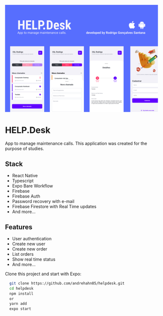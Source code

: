 ![App Screenshot](.github/cover.png)

# HELP.Desk
App to manage maintenance calls. This application was created for the purpose of studies.


## Stack

- React Native
- Typescript
- Expo Bare Workflow
- Firebase
- Firebase Auth
- Password recovery with e-mail
- Firebase Firestore with Real Time updates
- And more...


## Features

- User authentication 
- Create new user
- Create new order
- List orders
- Show real time status
- And more...

Clone this project and start with Expo: 
```bash
  git clone https://github.com/andrehahn05/helpdesk.git
  cd helpdesk
  npm install 
  or
  yarn add
  expo start
```



